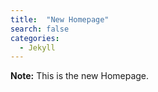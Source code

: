 ```yaml
---
title:  "New Homepage"
search: false
categories: 
  - Jekyll
---
```



**Note:** This is the new Homepage.